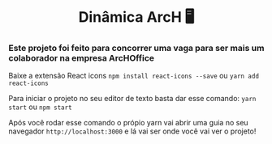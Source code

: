 <h1 align="center">Dinâmica ArcH 🖥</h1>

<h3>Este projeto foi feito para concorrer uma vaga para ser mais um colaborador na empresa ArcHOffice</h3>

Baixe a extensão React icons `npm install react-icons --save` ou `yarn add react-icons`

Para iniciar o projeto no seu editor de texto basta dar esse comando:
`yarn start` ou `npm start`

Após você rodar esse comando o própio yarn vai abrir uma guia no seu navegador `http://localhost:3000` e lá vai ser onde você vai ver o projeto!


